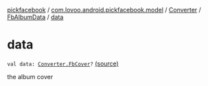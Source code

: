 [pickfacebook](../../../index.md) / [com.lovoo.android.pickfacebook.model](../../index.md) / [Converter](../index.md) / [FbAlbumData](index.md) / [data](./data.md)

# data

`val data: `[`Converter.FbCover`](../-fb-cover/index.md)`?` [(source)](https://github.com/lovoo/android-pickpic/blob/master/pickfacebook/pickfacebook/src/main/kotlin/com/lovoo/android/pickfacebook/model/Converter.kt#L103)

the album cover

